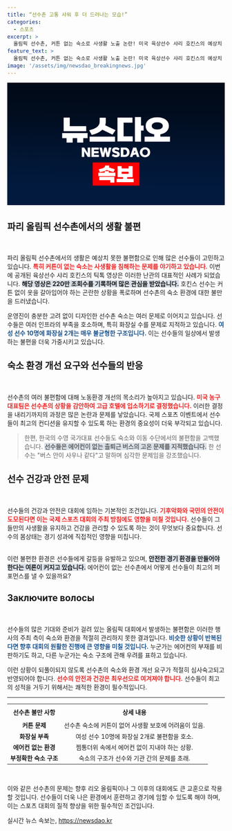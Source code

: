 ```yaml
---
title: “선수촌 고통 샤워 후 더 드러나는 모습!”
categories:
  - 스포츠
excerpt: >
  올림픽 선수촌, 커튼 없는 숙소로 사생활 노출 논란! 미국 육상선수 샤리 호킨스의 예상치 못한 영상이 화제가 되며 선수들의 불만이 쏟아지고 있다. 에어컨도 없는 찜통더위 속, 화장실 부족까지 이어지는 숙소 문제를 파헤쳐 보자!
feature_text: >
  올림픽 선수촌, 커튼 없는 숙소로 사생활 노출 논란! 미국 육상선수 샤리 호킨스의 예상치 못한 영상이 화제가 되며 선수들의 불만이 쏟아지고 있다. 에어컨도 없는 찜통더위 속, 화장실 부족까지 이어지는 숙소 문제를 파헤쳐 보자!
image: '/assets/img/newsdao_breakingnews.jpg'
---
```


<p><img src="/assets/img/newsdao_breakingnews.jpg" alt="pcversion 속보" /></p>

<h2 data-ke-size="size26">파리 올림픽 선수촌에서의 생활 불편</h2>

<p data-ke-size="size16">&nbsp;</p> 

<p>파리 올림픽 선수촌에서의 생활은 예상치 못한 불편함으로 인해 많은 선수들이 고민하고 있습니다. <b><span style="color: #ee2323;">특히 커튼이 없는 숙소는 사생활을 침해하는 문제를 야기하고 있습니다.</span></b> 이번에 공개된 육상선수 샤리 호킨스의 틱톡 영상은 이러한 난관의 대표적인 사례가 되었습니다. <b><span style="background-color: #21538527;">해당 영상은 220만 조회수를 기록하며 많은 관심을 받았습니다.</span></b> 호킨스 선수는 커튼 없이 옷을 갈아입어야 하는 곤란한 상황을 폭로하며 선수촌의 숙소 환경에 대한 불만을 드러냈습니다. </p>

<p>운영진이 충분한 고려 없이 디자인한 선수촌 숙소는 여러 문제로 이어지고 있습니다. 선수들은 여러 인프라의 부족을 호소하며, 특히 화장실 수를 문제로 지적하고 있습니다. <b><span style="color: #1a5490;">여성 선수 10명에 화장실 2개는 매우 불균형한 구조입니다.</span></b> 이는 선수들의 일상에서 발생하는 불편을 더욱 가중시키고 있습니다.</p>

<h2 data-ke-size="size26">숙소 환경 개선 요구와 선수들의 반응</h2>

<p data-ke-size="size16">&nbsp;</p>

<p>선수촌의 여러 불편함에 대해 노동환경 개선의 목소리가 높아지고 있습니다. <b><span style="color: #ee2323;">미국 농구 대표팀은 선수촌의 상황을 감안하여 고급 호텔에 입소하기로 결정했습니다.</span></b> 이러한 결정을 내리기까지의 과정은 많은 논란과 문제를 낳았습니다. 국제 스포츠 이벤트에서 선수들이 최고의 컨디션을 유지할 수 있도록 하는 환경의 중요성이 더욱 부각되고 있습니다.</p>

<blockquote>한편, 한국의 수영 국가대표 선수들도 숙소와 이동 수단에서의 불편함을 고백했습니다. <b><span style="background-color: #21538527;">선수들은 에어컨이 없는 출퇴근 버스의 고온 문제를 지적했습니다.</span></b> 한 선수는 "버스 안이 사우나 같다"고 말하며 심각한 문제임을 강조했습니다.</blockquote>

<h2 data-ke-size="size26">선수 건강과 안전 문제</h2>

<p data-ke-size="size16">&nbsp;</p>

<p>선수들의 건강과 안전은 대회에 임하는 기본적인 조건입니다. <b><span style="color: #ee2323;">기후악화와 국민의 안전이 도모된다면 이는 국제 스포츠 대회의 주최 방침에도 영향을 미칠 것입니다.</span></b> 선수들이 그들만의 사생활을 유지하고 건강을 관리할 수 있도록 하는 것이 무엇보다 중요합니다. 선수의 몸상태는 경기 성과에 직접적인 영향을 미칩니다.  </p>

<p><br> 
이런 불편한 환경은 선수들에게 갈등을 유발하고 있으며, <b><span style="background-color: #21538527;">안전한 경기 환경을 만들어야 한다는 여론이 커지고 있습니다.</span></b> 에어컨이 없는 선수촌에서 어떻게 선수들이 최고의 퍼포먼스를 낼 수 있을까요? </p>

<h2 data-ke-size="size26">Заключите волосы</h2>

<p data-ke-size="size16">&nbsp;</p>

<p>선수들의 많은 기대와 준비가 걸려 있는 올림픽 대회에서 발생하는 불편함은 이러한 행사의 주최 측이 숙소와 환경을 적절히 관리하지 못한 결과입니다. <b><span style="color: #1a5490;">비슷한 상황이 반복된다면 향후 대회의 원활한 진행에 큰 영향을 미칠 것입니다.</span></b> 누군가는 에어컨의 부재를 비판하기도 하고, 다른 누군가는 숙소 구조에 관해 우려를 표하고 있습니다. </p>

<p>이런 상황이 되풀이되지 않도록 선수촌의 숙소와 환경 개선 요구가 적절히 심사숙고되고 반영되어야 합니다. <b><span style="color: #ee2323;">선수의 안전과 건강은 최우선으로 여겨져야 합니다.</span></b>  선수들이 최고의 성적을 거두기 위해서는 쾌적한 환경이 필수적입니다. </p>

<hr>

<table style="width:100%;">
  <tr>
    <th style="text-align: center; height: 30px;"><b>선수촌 불만 사항</b></th>
    <th style="text-align: center; height: 30px;"><b>상세 내용</b></th>
  </tr>
  <tr>
    <td style="text-align: center; height: 17px;"><b>커튼 문제</b></td>
    <td style="text-align: center; height: 17px;">선수촌 숙소에 커튼이 없어 사생활 보호에 어려움이 있음.</td>
  </tr>
  <tr>
    <td style="text-align: center; height: 17px;"><b>화장실 부족</b></td>
    <td style="text-align: center; height: 17px;">여성 선수 10명에 화장실 2개로 불편함을 호소.</td>
  </tr>
  <tr>
    <td style="text-align: center; height: 17px;"><b>에어컨 없는 환경</b></td>
    <td style="text-align: center; height: 17px;">찜통더위 속에서 에어컨 없이 지내야 하는 상황.</td>
  </tr>
  <tr>
    <td style="text-align: center; height: 17px;"><b>부정확한 숙소 구조</b></td>
    <td style="text-align: center; height: 17px;">숙소의 구조가 선수와 기관 간의 문제를 초래.</td>
  </tr>
</table>

<p data-ke-size="size16">&nbsp;</p> 

<p>이와 같은 선수촌의 문제는 향후 리오 올림픽이나 그 이후의 대회에도 큰 교훈으로 작용할 것입니다. 선수들이 더욱 나은 환경에서 훈련하고 경기에 임할 수 있도록 해야 하며, 이는 스포츠 대회의 질적 향상을 위한 필수적인 조건입니다.</p>
실시간 뉴스 속보는, <a href="https://newsdao.kr" rel="dofollow">https://newsdao.kr</a>


